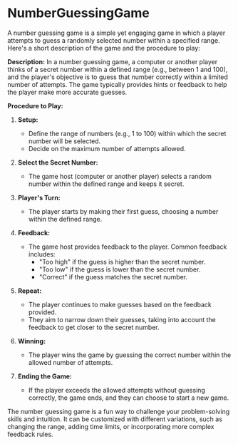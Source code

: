 # NumberGuessingGame
A number guessing game is a simple yet engaging game in which a player attempts to guess a randomly selected number within a specified range. Here's a short description of the game and the procedure to play:

**Description:**
In a number guessing game, a computer or another player thinks of a secret number within a defined range (e.g., between 1 and 100), and the player's objective is to guess that number correctly within a limited number of attempts. The game typically provides hints or feedback to help the player make more accurate guesses.

**Procedure to Play:**
1. **Setup:**
   - Define the range of numbers (e.g., 1 to 100) within which the secret number will be selected.
   - Decide on the maximum number of attempts allowed.

2. **Select the Secret Number:**
   - The game host (computer or another player) selects a random number within the defined range and keeps it secret.

3. **Player's Turn:**
   - The player starts by making their first guess, choosing a number within the defined range.

4. **Feedback:**
   - The game host provides feedback to the player. Common feedback includes:
     - "Too high" if the guess is higher than the secret number.
     - "Too low" if the guess is lower than the secret number.
     - "Correct" if the guess matches the secret number.

5. **Repeat:**
   - The player continues to make guesses based on the feedback provided.
   - They aim to narrow down their guesses, taking into account the feedback to get closer to the secret number.

6. **Winning:**
   - The player wins the game by guessing the correct number within the allowed number of attempts.

7. **Ending the Game:**
   - If the player exceeds the allowed attempts without guessing correctly, the game ends, and they can choose to start a new game.

The number guessing game is a fun way to challenge your problem-solving skills and intuition. It can be customized with different variations, such as changing the range, adding time limits, or incorporating more complex feedback rules.
